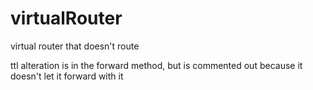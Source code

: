 # virtualRouter

virtual router that doesn't route

ttl alteration is in the forward method, but is commented out because it doesn't let it forward with it


